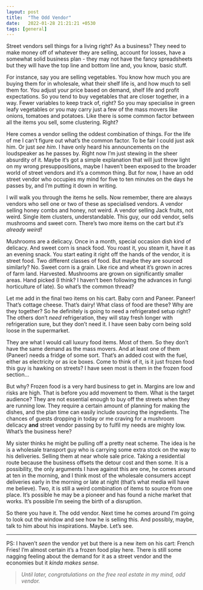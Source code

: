 ```yaml
---
layout: post
title:  "The Odd Vendor"
date:   2022-01-28 21:21:21 +0530
tags: [general]
---
```


Street vendors sell things for a living right? As a business? They need to make money off of whatever they are selling, account for losses, have a somewhat solid business plan - they may not have the fancy spreadsheets but they will have the top line and bottom line and, you know, basic stuff. 

  

For instance, say you are selling vegetables. You know how much you are buying them for in wholesale, what their shelf life is, and how much to sell them for. You adjust your price based on demand, shelf life and profit expectations. So you tend to buy vegetables that are closer together, in a way. Fewer variables to keep track of, right? So you may specialise in green leafy vegetables or you may carry just a few of the mass movers like onions, tomatoes and potatoes. Like there is some common factor between all the items you sell, some clustering. Right?

  

Here comes a vendor selling the oddest combination of things. For the life of me I can’t figure out what’s the common factor. To be fair I could just ask him. Or just _see him_. I have only heard his announcements on the loudspeaker as he passes by. Right now I’m just stewing in the sheer absurdity of it. Maybe it’s got a simple explanation that will just throw light on my wrong presuppositions, maybe I haven’t been exposed to the broader world of street vendors and it’s a common thing. But for now, I have an odd street vendor who occupies my mind for five to ten minutes on the days he passes by, and I’m putting it down in writing. 

  

I will walk you through the items he sells. Now remember, there are always vendors who sell one or two of these as specialised vendors. A vendor selling honey combs and honey, not weird. A vendor selling Jack fruits, not weird. Single item clusters, understandable. This guy, our odd vendor, sells mushrooms and sweet corn. There’s two more items on the cart but _it’s already weird!_ 

  

Mushrooms are a delicacy. Once in a month, special occasion dish kind of delicacy. And sweet corn is snack food. You roast it, you steam it, have it as an evening snack. You start eating it right off the hands of the vendor, it is street food. Two different classes of food. But maybe they are sourced similarly? No. Sweet corn is a grain. Like rice and wheat it’s grown in acres of farm land. Harvested. Mushrooms are grown on significantly smaller areas. Hand picked (I think? I haven’t been following the advances in fungi horticulture of late). So what’s the common thread?

  

Let me add in the final two items on his cart. Baby corn and Paneer. Paneer! That’s cottage cheese. That’s dairy! What class of food are these? Why are they together? So he definitely is going to need a refrigerated setup right? The others don’t _need_ refrigeration, they will stay fresh longer with refrigeration sure, but they don’t need it. I have seen baby corn being sold loose in the supermarket. 

  

They are what I would call luxury food items. Most of them. So they don’t have the same demand as the mass movers. And at least one of them (Paneer) needs a fridge of some sort. That’s an added cost with the fuel, either as electricity or as ice boxes. Come to think of it, is it just frozen food this guy is hawking on streets? I have seen most is them in the frozen food section…

  

But why? Frozen food is a very hard business to get in. Margins are low and risks are high. That is before you add movement to them. What is the target audience? They are not essential enough to buy off the streets when they are running low. They require a certain amount of planning for making the dishes, and the plan time can easily include sourcing the ingredients. The chances of guests dropping in today or me craving for a mushroom delicacy **and** street vendor passing by to fulfil my needs are mighty low. What’s the business here?

  

My sister thinks he might be pulling off a pretty neat scheme. The idea is he is a wholesale transport guy who is carrying some extra stock on the way to his deliveries. Selling them at near whole sale price. Taking a residential route because the business offsets the detour cost and then some. It is a possibility, the only arguments I have against this are one, he comes around at ten in the morning, and I think most of the wholesale consumers accept deliveries early in the morning or late at night (that’s what media will have me believe). Two, it is still a weird combination of items to source from one place. It’s possible he may be a pioneer and has found a niche market that works. It’s possible I’m seeing the birth of a disruption. 

  

So there you have it. The odd vendor. Next time he comes around I’m going to look out the window and see how he is selling this. And possibly, maybe, talk to him about his inspirations. Maybe. Let’s see. 

  

* * *

  
PS: I haven’t _seen_ the vendor yet but there is a new item on his cart: French Fries! I’m almost certain it’s a frozen food play here. There is still some nagging feeling about the demand for it as a street vendor and the economies but it _kinda makes sense._ 

> _Until later, congratulations on the free real estate in my mind, odd vendor._